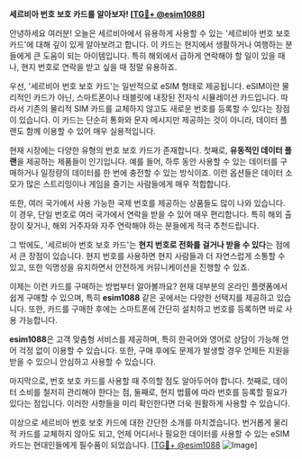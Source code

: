 **세르비아 번호 보호 카드를 알아보자! [[TG💪+ @esim1088](https://t.me/s/esim1088)]**

안녕하세요 여러분! 오늘은 세르비아에서 유용하게 사용할 수 있는 '세르비아 번호 보호 카드'에 대해 깊이 있게 알아보려고 합니다. 이 카드는 현지에서 생활하거나 여행하는 분들에게 큰 도움이 되는 아이템입니다. 특히 해외에서 급하게 연락해야 할 일이 있을 때나, 현지 번호로 연락을 받고 싶을 때 정말 유용하죠.

우선, '세르비아 번호 보호 카드'는 일반적으로 eSIM 형태로 제공됩니다. eSIM이란 물리적인 카드가 아닌, 스마트폰이나 태블릿에 내장된 전자식 시뮬레이션 카드입니다. 따라서 기존의 물리적 SIM 카드를 교체하지 않고도 새로운 번호를 등록할 수 있다는 장점이 있습니다. 이 카드는 단순히 통화와 문자 메시지만 제공하는 것이 아니라, 데이터 플랜도 함께 이용할 수 있어 매우 실용적입니다.

현재 시장에는 다양한 유형의 번호 보호 카드가 존재합니다. 첫째로, **유동적인 데이터 플랜**을 제공하는 제품들이 인기입니다. 예를 들어, 하루 동안 사용할 수 있는 데이터를 구매하거나 일정량의 데이터를 한 번에 충전할 수 있는 방식이죠. 이런 옵션들은 데이터 소모가 많은 스트리밍이나 게임을 즐기는 사람들에게 매우 적합합니다.

또한, 여러 국가에서 사용 가능한 국제 번호를 제공하는 상품들도 많이 나와 있습니다. 이 경우, 단일 번호로 여러 국가에서 연락을 받을 수 있어 매우 편리합니다. 특히 해외 출장이 잦거나, 해외 거주자와 자주 연락해야 하는 분들에게 적극 추천드립니다.

그 밖에도, '세르비아 번호 보호 카드'는 **현지 번호로 전화를 걸거나 받을 수 있다**는 점에서 큰 장점이 있습니다. 현지 번호를 사용하면 현지 사람들과 더 자연스럽게 소통할 수 있고, 또한 익명성을 유지하면서 안전하게 커뮤니케이션을 진행할 수 있죠.

이제는 이런 카드를 구매하는 방법부터 알아볼까요? 현재 대부분의 온라인 플랫폼에서 쉽게 구매할 수 있으며, 특히 **esim1088** 같은 곳에서는 다양한 선택지를 제공하고 있습니다. 또한, 카드를 구매한 후에는 스마트폰에 간단히 설치하고 번호를 등록하면 바로 사용 가능합니다.

**esim1088**은 고객 맞춤형 서비스를 제공하며, 특히 한국어와 영어로 상담이 가능해 언어 걱정 없이 이용할 수 있습니다. 또한, 구매 후에도 문제가 발생할 경우 언제든 지원을 받을 수 있으니 안심하고 사용할 수 있습니다.

마지막으로, 번호 보호 카드를 사용할 때 주의할 점도 알아두어야 합니다. 첫째로, 데이터 소비를 철저히 관리해야 한다는 점, 둘째로, 현지 법률에 따라 번호를 등록할 필요가 있다는 점입니다. 이러한 사항들을 미리 확인한다면 더욱 원활하게 사용할 수 있습니다.

이상으로 세르비아 번호 보호 카드에 대한 간단한 소개를 마치겠습니다. 번거롭게 물리적 카드를 교체하지 않아도 되고, 언제 어디서나 필요한 데이터를 사용할 수 있는 eSIM 카드는 현대인들에게 필수품이 되었습니다. [[TG💪+ @esim1088](https://t.me/s/esim1088) ![Image](https://i.postimg.cc/Y0z9fWf4/image.png)]